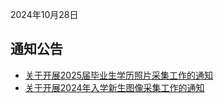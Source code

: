 2024年10月28日

## 通知公告
- [关于开展2025届毕业生学历照片采集工作的通知](https://jwc.cuit.edu.cn/info/1161/3051.htm)
- [关于开展2024年入学新生图像采集工作的通知](https://jwc.cuit.edu.cn/info/1161/3050.htm)

